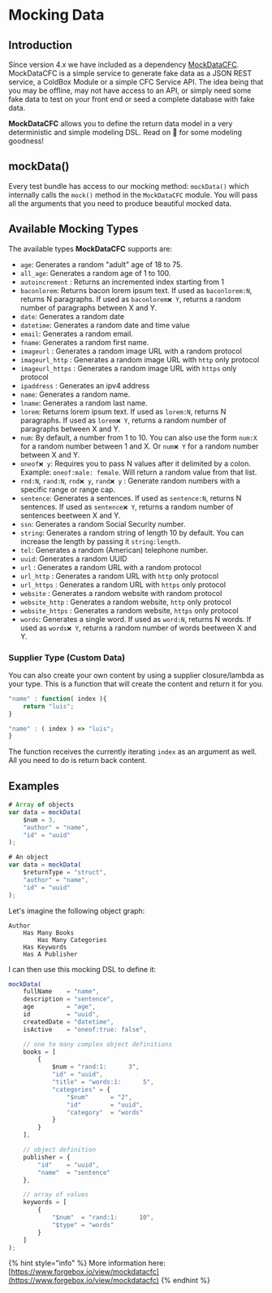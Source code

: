 # Mocking Data

## Introduction

Since version 4.x we have included as a dependency [MockDataCFC](https://forgebox.io/view/mockdatacfc).  MockDataCFC is a simple service to generate fake data as a JSON REST service, a ColdBox Module or a simple CFC Service API. The idea being that you may be offline, may not have access to an API, or simply need some fake data to test on your front end or seed a complete database with fake data.

**MockDataCFC** allows you to define the return data model in a very deterministic and simple modeling DSL. Read on 🚀 for some modeling goodness!

## mockData()

Every test bundle has access to our mocking method: `mockData()` which internally calls the `mock()` method in the `MockDataCFC` module.  You will pass all the arguments that you need to produce beautiful mocked data.

## Available Mocking Types

The available types **MockDataCFC** supports are:

* `age`: Generates a random "adult" age of 18 to 75.
* `all_age`: Generates a random age of 1 to 100.
* `autoincrement` : Returns an incremented index starting from 1
* `baconlorem`: Returns bacon lorem ipsum text. If used as `baconlorem:N`, returns N paragraphs. If used as `baconlorem❌ Y`, returns a random number of paragraphs between X and Y.
* `date`: Generates a random date
* `datetime`: Generates a random date and time value
* `email`: Generates a random email.
* `fname`: Generates a random first name.
* `imageurl` : Generates a random image URL with a random protocol
* `imageurl_http` : Generates a random image URL with `http` only protocol
* `imageurl_https` : Generates a random image URL with `https` only protocol
* `ipaddress` : Generates an ipv4 address
* `name`: Generates a random name.
* `lname`: Generates a random last name.
* `lorem`: Returns lorem ipsum text. If used as `lorem:N`, returns N paragraphs. If used as `lorem❌ Y`, returns a random number of paragraphs between X and Y.
* `num`: By default, a number from 1 to 10. You can also use the form `num:X` for a random number between 1 and X. Or `num❌ Y` for a random number between X and Y.
* `oneof❌ y`: Requires you to pass N values after it delimited by a colon. Example: `oneof:male: female`. Will return a random value from that list.
* `rnd:N`, `rand:N`, `rnd❌ y`, `rand❌ y` : Generate random numbers with a specific range or range cap.
* `sentence`: Generates a sentences. If used as `sentence:N`, returns N sentences. If used as `sentence❌ Y`, returns a random number of sentences beetween X and Y.
* `ssn`: Generates a random Social Security number.
* `string`: Generates a random string of length 10 by default. You can increase the length by passing it `string:length`.
* `tel`: Generates a random (American) telephone number.
* `uuid`: Generates a random UUID
* `url` : Generates a random URL with a random protocol
* `url_http` : Generates a random URL with `http` only protocol
* `url_https` : Generates a random URL with `https` only protocol
* `website` : Generates a random website with random protocol
* `website_http` : Generates a random website, `http` only protocol
* `website_https` : Generates a random website, `https` only protocol
* `words`: Generates a single word. If used as `word:N`, returns N words. If used as `words❌ Y`, returns a random number of words beetween X and Y.

### Supplier Type (Custom Data)

You can also create your own content by using a supplier closure/lambda as your type. This is a function that will create the content and return it for you.

```javascript
"name" : function( index ){
	return "luis";
}

"name" : ( index ) => "luis";
}
```

The function receives the currently iterating `index` as an argument as well. All you need to do is return back content.

## Examples

```javascript
# Array of objects
var data = mockData(
    $num = 3,
    "author" = "name",
    "id" = "uuid"
);

# An object
var data = mockData(
    $returnType = "struct",
    "author" = "name",
    "id" = "uuid"
);
```

Let's imagine the following object graph:

```
Author
    Has Many Books
        Has Many Categories
    Has Keywords
    Has A Publisher
```

I can then use this mocking DSL to define it:

```javascript
mockData(
    fullName    = "name",
    description = "sentence",
    age         = "age",
    id          = "uuid",
    createdDate = "datetime",
    isActive	= "oneof:true: false",

    // one to many complex object definitions
    books = [
        {
            $num = "rand:1:      3",
            "id" = "uuid",
            "title" = "words:1:      5",
            "categories" = {
                "$num"      = "2",
                "id"        = "uuid",
                "category"  = "words"
            }
        }
    ],

    // object definition
    publisher = {
        "id" 	= "uuid",
        "name" 	= "sentence"
    },

    // array of values
    keywords = [
        {
            "$num" 	= "rand:1:      10",
            "$type" = "words"
        }
    ]
);
```

{% hint style="info" %}
More information here: [https://www.forgebox.io/view/mockdatacfc](https://www.forgebox.io/view/mockdatacfc)
{% endhint %}
